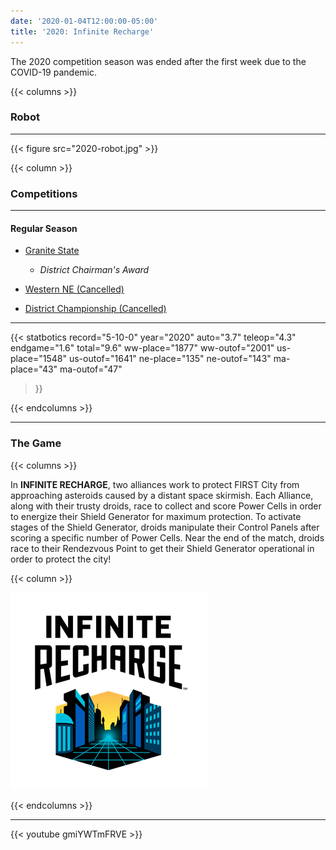 ```yaml
---
date: '2020-01-04T12:00:00-05:00'
title: '2020: Infinite Recharge'
---
```


The 2020 competition season was ended after the first week due to the COVID-19 pandemic.

{{< columns >}}

### Robot

---

{{< figure src="2020-robot.jpg" >}}

{{< column >}}

### Competitions

---

#### Regular Season

* [Granite State](https://www.thebluealliance.com/event/2020nhgrs)
  * _District Chairman's Award_
* [Western NE (Cancelled)](https://www.thebluealliance.com/event/2020mawne)

* [District Championship (Cancelled)](https://www.thebluealliance.com/event/2020necmp)

---

{{< statbotics
    record="5-10-0" year="2020"
    auto="3.7" teleop="4.3" endgame="1.6" total="9.6"
    ww-place="1877" ww-outof="2001"
    us-place="1548" us-outof="1641"
    ne-place="135"  ne-outof="143"
    ma-place="43"  ma-outof="47"
>}}

{{< endcolumns >}}

---

### The Game

{{< columns >}}

In **INFINITE RECHARGE**, two alliances work to protect FIRST City from approaching asteroids caused by a distant space skirmish. Each Alliance, along with their trusty droids, race to collect and score Power Cells in order to energize their Shield Generator for maximum protection. To activate stages of the Shield Generator, droids manipulate their Control Panels after scoring a specific number of Power Cells. Near the end of the match, droids race to their Rendezvous Point to get their Shield Generator operational in order to protect the city!

{{< column >}}

[![Infinite Recharge Logo](infinite-recharge-frc-logo.png)](https://en.wikipedia.org/wiki/Infinite_Recharge)

{{< endcolumns >}}

---

{{< youtube gmiYWTmFRVE >}}

